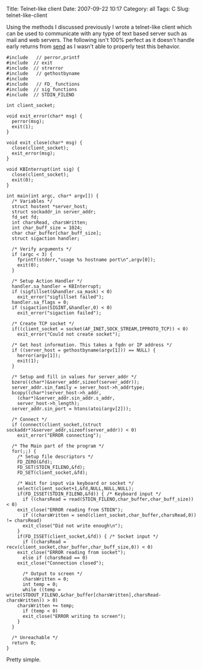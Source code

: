 Title: Telnet-like client
Date: 2007-09-22 10:17
Category: all
Tags: C
Slug: telnet-like-client

Using the methods I discussed previously I wrote a telnet-like client which can
be used to communicate with any type of text based server such as mail and web
servers. The following isn't 100% perfect as it doesn't handle early returns
from [send][] as I wasn't able to properly test this behavior.

    #include   // perror,printf
    #include  // exit
    #include  // strerror
    #include   // gethostbyname
    #include 
    #include   // FD_ functions
    #include  // sig functions
    #include  // STDIN_FILENO

    int client_socket;

    void exit_error(char* msg) {
      perror(msg);
      exit(1);
    }

    void exit_close(char* msg) {
      close(client_socket);
      exit_error(msg);
    }

    void KBInterrupt(int sig) {
      close(client_socket);
      exit(0);
    }

    int main(int argc, char* argv[]) {
      /* Variables */
      struct hostent *server_host;
      struct sockaddr_in server_addr;
      fd_set fd;
      int charsRead, charsWritten;
      int char_buff_size = 1024;
      char char_buffer[char_buff_size];
      struct sigaction handler;

      /* Verify arguments */
      if (argc < 3) {
        fprintf(stderr,"usage %s hostname port\n",argv[0]);
        exit(0);
      }

      /* Setup Action Handler */
      handler.sa_handler = KBInterrupt;
      if (sigfillset(&handler.sa_mask) < 0)
        exit_error("sigfillset failed");
      handler.sa_flags = 0;
      if (sigaction(SIGINT,&handler,0) < 0)
        exit_error("sigaction failed");

      /* Create TCP socket */
      if((client_socket = socket(AF_INET,SOCK_STREAM,IPPROTO_TCP)) < 0)
        exit_error("Could not create socket");

      /* Get host information. This takes a fqdn or IP address */
      if ((server_host = gethostbyname(argv[1])) == NULL) {
        herror(argv[1]);
        exit(1);
      }

      /* Setup and fill in values for server_addr */
      bzero((char*)&server_addr,sizeof(server_addr));
      server_addr.sin_family = server_host->h_addrtype;
      bcopy((char*)server_host->h_addr,
        (char*)&server_addr.sin_addr.s_addr,
        server_host->h_length);
      server_addr.sin_port = htons(atoi(argv[2]));

      /* Connect */
      if (connect(client_socket,(struct sockaddr*)&server_addr,sizeof(server_addr)) < 0)
        exit_error("ERROR connecting");

      /* The Main part of the program */
      for(;;) {
        /* Setup file descriptors */
        FD_ZERO(&fd);
        FD_SET(STDIN_FILENO,&fd);
        FD_SET(client_socket,&fd);

        /* Wait for input via keyboard or socket */
        select(client_socket+1,&fd,NULL,NULL,NULL);
        if(FD_ISSET(STDIN_FILENO,&fd)) { /* Keyboard input */
          if ((charsRead = read(STDIN_FILENO,char_buffer,char_buff_size)) < 0)
        exit_close("ERROR reading from STDIN");
          if ((charsWritten = send(client_socket,char_buffer,charsRead,0)) != charsRead)
          exit_close("Did not write enough\n");
        }
        if(FD_ISSET(client_socket,&fd)) { /* Socket input */
          if ((charsRead = recv(client_socket,char_buffer,char_buff_size,0)) < 0)
        exit_close("ERROR reading from socket");
          else if (charsRead == 0)
        exit_close("Connection closed");

          /* Output to screen */
          charsWritten = 0;
          int temp = 0;
          while ((temp = write(STDOUT_FILENO,&char_buffer[charsWritten],charsRead-charsWritten)) > 0)
        charsWritten += temp;
          if (temp < 0)
          exit_close("ERROR writing to screen");
        }
      }

      /* Unreachable */
      return 0;
    }

Pretty simple.

  [send]: http://www.opengroup.org/onlinepubs/009695399/functions/send.html
